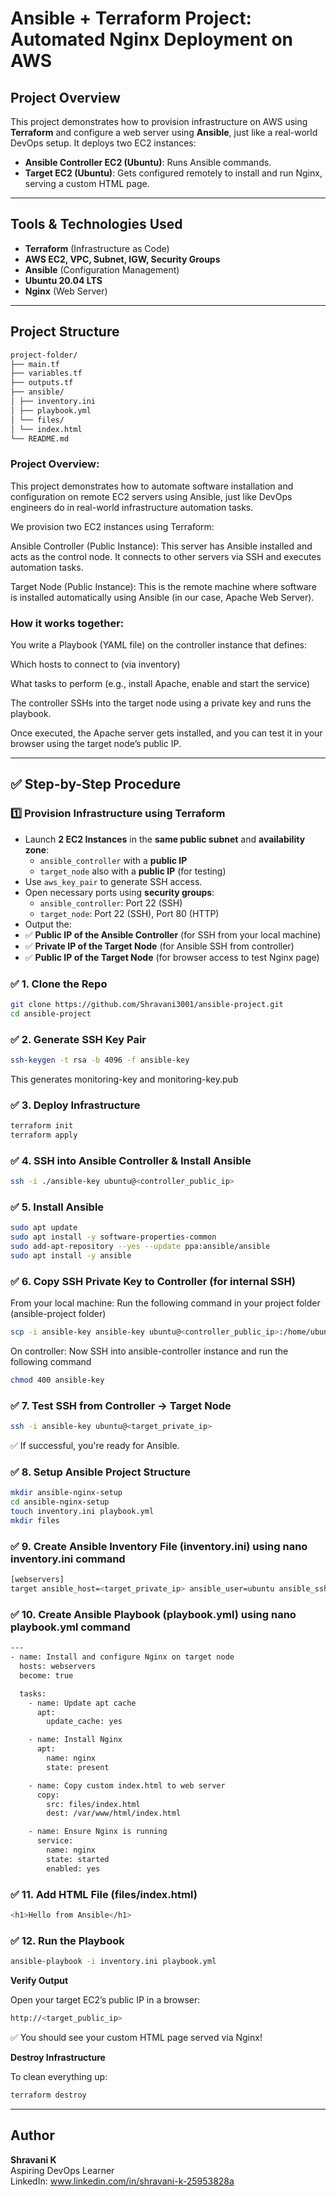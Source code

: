 # Ansible + Terraform Project: Automated Nginx Deployment on AWS

## Project Overview

This project demonstrates how to provision infrastructure on AWS using **Terraform** and configure a web server using **Ansible**, just like a real-world DevOps setup. It deploys two EC2 instances:

- **Ansible Controller EC2 (Ubuntu)**: Runs Ansible commands.
- **Target EC2 (Ubuntu)**: Gets configured remotely to install and run Nginx, serving a custom HTML page.

---

## Tools & Technologies Used

- **Terraform** (Infrastructure as Code)
- **AWS EC2, VPC, Subnet, IGW, Security Groups**
- **Ansible** (Configuration Management)
- **Ubuntu 20.04 LTS**
- **Nginx** (Web Server)

---

## Project Structure

```bash
project-folder/
├── main.tf
├── variables.tf
├── outputs.tf
├── ansible/
│ ├── inventory.ini
│ ├── playbook.yml
│ └── files/
│ └── index.html
└── README.md
```

### Project Overview:

This project demonstrates how to automate software installation and configuration on remote EC2 servers using Ansible, just like DevOps engineers do in real-world infrastructure automation tasks.

We provision two EC2 instances using Terraform:

Ansible Controller (Public Instance):
This server has Ansible installed and acts as the control node.
It connects to other servers via SSH and executes automation tasks.

Target Node (Public Instance):
This is the remote machine where software is installed automatically using Ansible (in our case, Apache Web Server).

### How it works together:

You write a Playbook (YAML file) on the controller instance that defines:

Which hosts to connect to (via inventory)

What tasks to perform (e.g., install Apache, enable and start the service)

The controller SSHs into the target node using a private key and runs the playbook.

Once executed, the Apache server gets installed, and you can test it in your browser using the target node’s public IP.

---

## ✅ Step-by-Step Procedure

### 1️⃣ Provision Infrastructure using Terraform

- Launch **2 EC2 Instances** in the **same public subnet** and **availability zone**:
  - `ansible_controller` with a **public IP**
  - `target_node` also with a **public IP** (for testing)
- Use `aws_key_pair` to generate SSH access.
- Open necessary ports using **security groups**:
  - `ansible_controller`: Port 22 (SSH)
  - `target_node`: Port 22 (SSH), Port 80 (HTTP)
- Output the:
- ✅ **Public IP of the Ansible Controller** (for SSH from your local machine)
- ✅ **Private IP of the Target Node** (for Ansible SSH from controller)
- ✅ **Public IP of the Target Node** (for browser access to test Nginx page)

### ✅ 1. Clone the Repo

```bash
git clone https://github.com/Shravani3001/ansible-project.git
cd ansible-project
```
### ✅ 2. Generate SSH Key Pair

```bash
ssh-keygen -t rsa -b 4096 -f ansible-key
```

This generates monitoring-key and monitoring-key.pub
### ✅ 3. Deploy Infrastructure

```bash
terraform init
terraform apply
```
### ✅ 4. SSH into Ansible Controller & Install Ansible

```bash
ssh -i ./ansible-key ubuntu@<controller_public_ip>
```
### ✅ 5. Install Ansible

```bash
sudo apt update
sudo apt install -y software-properties-common
sudo add-apt-repository --yes --update ppa:ansible/ansible
sudo apt install -y ansible
```
### ✅ 6. Copy SSH Private Key to Controller (for internal SSH)

From your local machine: Run the following command in your project folder (ansible-project folder)

```bash
scp -i ansible-key ansible-key ubuntu@<controller_public_ip>:/home/ubuntu/
```
On controller: Now SSH into ansible-controller instance and run the following command 

```bash
chmod 400 ansible-key
```
### ✅ 7. Test SSH from Controller → Target Node

```bash
ssh -i ansible-key ubuntu@<target_private_ip>
```
✅ If successful, you're ready for Ansible.

### ✅ 8. Setup Ansible Project Structure

```bash
mkdir ansible-nginx-setup
cd ansible-nginx-setup
touch inventory.ini playbook.yml
mkdir files
```

### ✅ 9. Create Ansible Inventory File (inventory.ini) using nano inventory.ini command 

```bash
[webservers]
target ansible_host=<target_private_ip> ansible_user=ubuntu ansible_ssh_private_key_file=~/ansible-key
```
### ✅ 10. Create Ansible Playbook (playbook.yml) using nano playbook.yml command 

```bash
---
- name: Install and configure Nginx on target node
  hosts: webservers
  become: true

  tasks:
    - name: Update apt cache
      apt:
        update_cache: yes

    - name: Install Nginx
      apt:
        name: nginx
        state: present

    - name: Copy custom index.html to web server
      copy:
        src: files/index.html
        dest: /var/www/html/index.html

    - name: Ensure Nginx is running
      service:
        name: nginx
        state: started
        enabled: yes
```

### ✅ 11. Add HTML File (files/index.html)

```bash
<h1>Hello from Ansible</h1>
```

### ✅ 12. Run the Playbook

```bash
ansible-playbook -i inventory.ini playbook.yml
```
**Verify Output**

Open your target EC2’s public IP in a browser:

```bash
http://<target_public_ip>
```
✅ You should see your custom HTML page served via Nginx!

**Destroy Infrastructure**

To clean everything up:

```bash
terraform destroy
```

---

## Author

**Shravani K**  
Aspiring DevOps Learner  
LinkedIn: www.linkedin.com/in/shravani-k-25953828a
